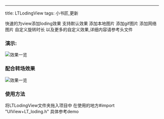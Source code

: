 ---
title: LTLodingView
tags: 小书匠,更新

快速的为view添加loding效果
支持默认效果
添加本地图片
添加gif图片
添加网络图片
自定义旋转时长
以及更多的自定义效果,详细内容请参考头文件

### 演示:
![效果一览](https://raw.githubusercontent.com/liTao-leven/LTLodingView/master/Resource/Untitled.gif)

### 配合转场效果
![效果一览](https://raw.githubusercontent.com/liTao-leven/LTLodingView/master/Resource/loding.gif)

### 使用方法
将LTLodingView文件夹拖入项目中  在使用的地方#import "UIView+LT_loding.h" 具体参考demo

